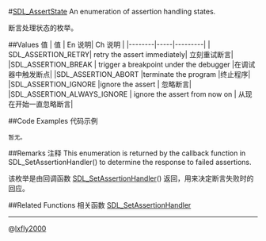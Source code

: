 #[SDL_AssertState](https://wiki.libsdl.org/SDL_AssertState)
An enumeration of assertion handling states.

断言处理状态的枚举。

##Values 值
| 值 | En 说明| Ch  说明 |
|--------|-----|---------|
| SDL_ASSERTION_RETRY| retry the assert immediately| 立刻重试断言|
|SDL_ASSERTION_BREAK | trigger a breakpoint under the debugger |在调试器中触发断点|
|SDL_ASSERTION_ABORT |terminate the program |终止程序|
|SDL_ASSERTION_IGNORE |ignore the assert | 忽略断言|
|SDL_ASSERTION_ALWAYS_IGNORE | ignore the assert from now on | 从现在开始一直忽略断言|

##Code Examples 代码示例
```
暂无。
```

##Remarks 注释
This enumeration is returned by the callback function in SDL_SetAssertionHandler() to determine the response to failed assertions.

该枚举是由回调函数 [SDL_SetAssertionHandler](../Functions/SDL_SetAssertionHandler.md)() 返回，用来决定断言失败时的回应。

##Related Functions 相关函数
[SDL_SetAssertionHandler](../Functions/SDL_SetAssertionHandler.md)

---
@[lxfly2000](https://github.com/lxfly2000)
